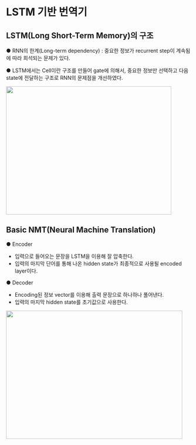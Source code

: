 # LSTM 기반 번역기
## LSTM(Long Short-Term Memory)의 구조  
● RNN의 한계(Long-term dependency) : 중요한 정보가 recurrent step이 계속됨에 따라 희석되는 문제가 있다.

● LSTM에서는 Cell이란 구조를 만들어 gate에 의해서, 중요한 정보만 선택하고 다음 state에 전달하는 구조로 RNN의 문제점을 개선하였다.

<img src="https://user-images.githubusercontent.com/98728682/153707834-2ae2ae2d-3a19-4ce7-ba83-c38967ad4dff.png" width="450" height="350">  

## Basic NMT(Neural Machine Translation)  
● Encoder  
- 입력으로 들어오는 문장을 LSTM을 이용해 잘 압축한다.  
- 입력의 마지막 단어를 통해 나온 hidden state가 최종적으로 사용될 encoded layer이다.  

● Decoder  
- Encoding된 정보 vector를 이용해 출력 문장으로 하나하나 풀어낸다.  
- 입력의 마지막 hidden state를 초기값으로 사용한다.  


<img src="https://user-images.githubusercontent.com/98728682/153708836-a425b499-08de-4125-8074-7f3616e96217.png" width="480" height="350">

